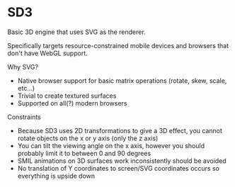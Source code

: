 SD3
===

Basic 3D engine that uses SVG as the renderer. 

Specifically targets resource-constrained mobile devices and browsers that don't have WebGL support. 

Why SVG?
* Native browser support for basic matrix operations (rotate, skew, scale, etc...)
* Trivial to create textured surfaces
* Supported on all(?) modern browsers

Constraints
* Because SD3 uses 2D transformations to give a 3D effect, you cannot rotate objects on the x or y axis (only the z axis)
* You can tilt the viewing angle on the x axis, however you should probably limit it to between 0 and 90 degrees
* SMIL animations on 3D surfaces work inconsistently should be avoided 
* No translation of Y coordinates to screen/SVG coordinates occurs so everything is upside down
